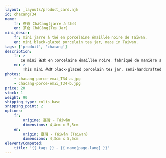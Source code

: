 ```yaml
---
layout: _layouts/product_card.njk
id: chacangT34
name:
    fr: 茶倉 CháCāng(jarre à thé) 
    en: 茶倉 CháCāng(Tea Jar)
mini_descr:
    fr: mini jarre à thé en porcelaine émaillée noire de Taïwan.
    en: mini black-glazed porcelain tea jar, made in Taiwan.
tags: ['produit', 'chacang']
description: 
    fr: >
       Ce mini 茶倉 en porcelaine émaillée noire, fabriqué de manière semi-artisanale à Taïwan, est un modèle idéal pour vos déplacements, tout en conservant un style naturel et élégant.
    en: >
        This mini 茶倉 black-glazed porcelain tea jar, semi-handcrafted in Taiwan, is the perfect model for travel, combining natural elegance with practicality.
photos:
    - chacang-porce-emai_T34-a.jpg
    - chacang-porce-emai_T34-b.jpg
price: 20
stock: 1
weight: 90
shipping_type: colis_base
shipping_point: 2
options:
    fr:
        origine: 臺灣 - Táiwān
        dimensions: 4,8cm x 5,5cm
    en:
        origin: 臺灣 - Táiwān (Taiwan)
        dimensions: 4,8cm x 5,5cm
eleventyComputed:
    title: '{{ tags }} - {{ name[page.lang] }}'
---
```

